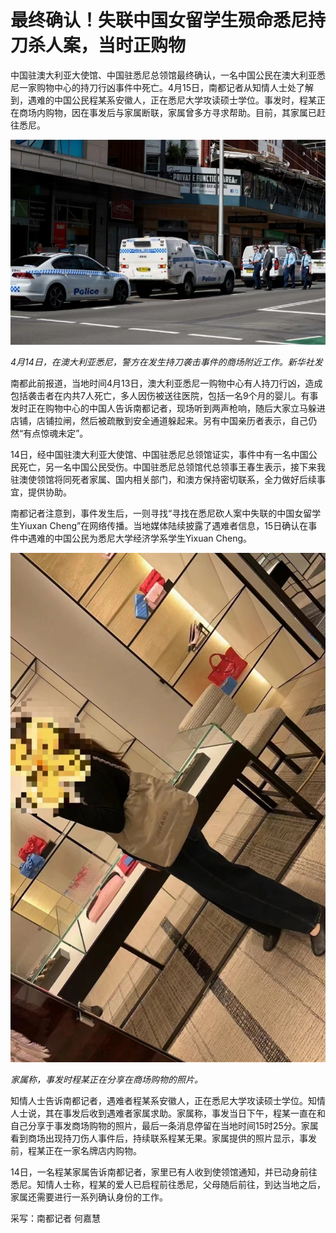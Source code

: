 # 最终确认！失联中国女留学生殒命悉尼持刀杀人案，当时正购物

中国驻澳大利亚大使馆、中国驻悉尼总领馆最终确认，一名中国公民在澳大利亚悉尼一家购物中心的持刀行凶事件中死亡。4月15日，南都记者从知情人士处了解到，遇难的中国公民程某系安徽人，正在悉尼大学攻读硕士学位。事发时，程某正在商场内购物，因在事发后与家属断联，家属曾多方寻求帮助。目前，其家属已赶往悉尼。

![193c7a578bad0daec5790786f56c3b8c.jpg](https://raw.githubusercontent.com/qqhsx/qqnews_image/main/2024/04/15/最终确认！失联中国女留学生殒命悉尼持刀杀人案，当时正购物/193c7a578bad0daec5790786f56c3b8c.jpg)

_4月14日，在澳大利亚悉尼，警方在发生持刀袭击事件的商场附近工作。新华社发_

南都此前报道，当地时间4月13日，澳大利亚悉尼一购物中心有人持刀行凶，造成包括袭击者在内共7人死亡，多人因伤被送往医院，包括一名9个月的婴儿。有事发时正在购物中心的中国人告诉南都记者，现场听到两声枪响，随后大家立马躲进店铺，店铺拉闸，然后被疏散到安全通道躲起来。另有中国亲历者表示，自己仍然“有点惊魂未定”。

14日，经中国驻澳大利亚大使馆、中国驻悉尼总领馆证实，事件中有一名中国公民死亡，另一名中国公民受伤。中国驻悉尼总领馆代总领事王春生表示，接下来我驻澳使领馆将同死者家属、国内相关部门，和澳方保持密切联系，全力做好后续事宜，提供协助。

南都记者注意到，事件发生后，一则寻找“寻找在悉尼砍人案中失联的中国女留学生Yiuxan
Cheng”在网络传播。当地媒体陆续披露了遇难者信息，15日确认在事件中遇难的中国公民为悉尼大学经济学系学生Yixuan Cheng。

![d8b34d94c04f937649c69413c35eb639.jpg](https://raw.githubusercontent.com/qqhsx/qqnews_image/main/2024/04/15/最终确认！失联中国女留学生殒命悉尼持刀杀人案，当时正购物/d8b34d94c04f937649c69413c35eb639.jpg)

_家属称，事发时程某正在分享在商场购物的照片。_

知情人士告诉南都记者，遇难者程某系安徽人，正在悉尼大学攻读硕士学位。知情人士说，其在事发后收到遇难者家属求助。家属称，事发当日下午，程某一直在和自己分享于事发商场购物的照片，最后一条消息停留在当地时间15时25分。家属看到商场出现持刀伤人事件后，持续联系程某无果。家属提供的照片显示，事发前，程某正在一家名牌店内购物。

14日，一名程某家属告诉南都记者，家里已有人收到使领馆通知，并已动身前往悉尼。知情人士称，程某的爱人已启程前往悉尼，父母随后前往，到达当地之后，家属还需要进行一系列确认身份的工作。

采写：南都记者 何嘉慧

